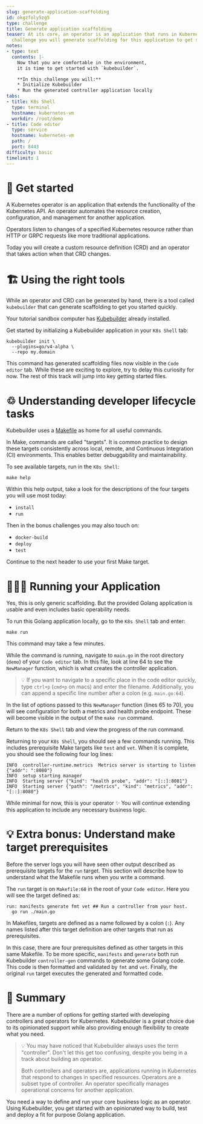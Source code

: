```yaml
---
slug: generate-application-scaffolding
id: okgzfoly5zg5
type: challenge
title: Generate application scaffolding
teaser: At its core, an operator is an application that runs in Kubernetes. In this
  challenge you will generate scaffolding for this application to get started quickly.
notes:
- type: text
  contents: |-
    Now that you are comfortable in the environment,
    it is time to get started with `kubebuilder`.

    **In this challenge you will:**
    * Initialize Kubebuilder
    * Run the generated controller application locally
tabs:
- title: K8s Shell
  type: terminal
  hostname: kubernetes-vm
  workdir: /root/demo
- title: Code editor
  type: service
  hostname: kubernetes-vm
  path: /
  port: 8443
difficulty: basic
timelimit: 1
---
```


🚀 Get started
==============

A Kubernetes operator is an application that extends the functionality of the Kubernetes API. An operator automates the resource creation, configuration, and management for another application.

Operators listen to changes of a specified Kubernetes resource rather than HTTP or GRPC requests like more traditional applications.

Today you will create a custom resource definition (CRD) and an operator that takes action when that CRD changes.

🏗 Using the right tools
==============

While an operator and CRD can be generated by hand, there is a tool called `kubebuilder` that can generate scaffolding to get you started quickly.

Your tutorial sandbox computer has [Kubebuilder](https://github.com/kubernetes-sigs/kubebuilder) already installed.

Get started by initializing a Kubebuilder application in your `K8s Shell` tab:

```
kubebuilder init \
  --plugins=go/v4-alpha \
  --repo my.domain
```
This command has generated scaffolding files now visible in the `Code editor` tab. While these are exciting to explore, try to delay this curiosity for now. The rest of this track will jump into key getting started files.

♲ Understanding developer lifecycle tasks
==============

Kubebuilder uses a [Makefile](https://www.gnu.org/software/make/manual/html_node/Introduction.html) as home for all useful commands.

In Make, commands are called "targets". It is common practice to design these targets consistently across local, remote, and Continuous Integration (CI) environments. This enables better debuggability and maintainability.

To see available targets, run in the `K8s Shell`:

```
make help
```

Within this help output, take a look for the descriptions of the four targets you will use most today:
* `install`
* `run`

Then in the bonus challenges you may also touch on:
* `docker-build`
* `deploy`
* `test`

Continue to the next header to use your first Make target.


👩🏾‍💻 Running your Application
==============

Yes, this is only generic scaffolding. But the provided Golang application is usable and even includes basic operability needs.

To run this Golang application locally, go to the `K8s Shell` tab and enter:

```
make run
```

This command may take a few minutes.

While the command is running, navigate to `main.go` in the root directory (`demo`) of your `Code editor` tab. In this file, look at line 64 to see the `NewManager` function, which is what creates the controller application.

> 💡 If you want to navigate to a specific place in the code editor quickly, type `ctrl+p` (`cmd+p` on macs) and enter the filename. Additionally, you can append a specific line number after a colon (e.g. `main.go:64`).

In the list of options passed to this `NewManager` function (lines 65 to 70), you will see configuration for both a metrics and health probe endpoint. These will become visible in the output of the `make run` command.

Return to the `K8s Shell` tab and view the progress of the run command.

Returning to your `K8s Shell`, you should see a few commands running. This includes prerequisite Make targets like `test` and `vet`. When it is complete, you should see the following four log lines:

```
INFO  controller-runtime.metrics  Metrics server is starting to listen  {"addr": ":8080"}
INFO  setup starting manager
INFO  Starting server {"kind": "health probe", "addr": "[::]:8081"}
INFO  Starting server {"path": "/metrics", "kind": "metrics", "addr": "[::]:8080"}
```
While minimal for now, this is your operator ✨ You will continue extending this application to include any necessary business logic.


💡 Extra bonus: Understand make target prerequisites
==============

Before the server logs you will have seen other output described as prerequisite targets for the `run` target. This section will describe how to understand what the Makefile runs when you write a command.

The `run` target is on `Makefile:68` in the root of your `Code editor`. Here you will see the target defined as:

```
run: manifests generate fmt vet ## Run a controller from your host.
  go run ./main.go
```

In Makefiles, targets are defined as a name followed by a colon (`:`). Any names listed after this target definition are other targets that run as prerequisites.

In this case, there are four prerequisites defined as other targets in this same Makefile. To be more specific, `manifests` and `generate` both run Kubebuilder `controller-gen` commands to generate some Golang code. This code is then formatted and validated by `fmt` and `vet`. Finally, the original `run` target executes the generated and formatted code.


📕 Summary
==============

There are a number of options for getting started with developing controllers and operators for Kubernetes. Kubebuilder is a great choice due to its opinionated support while also providing enough flexibility to create what you need.

> 💡 You may have noticed that Kubebuilder always uses the term "controller". Don't let this get too confusing, despite you being in a track about building an operator.
>
> Both controllers and operators are, applications running in Kubernetes that respond to changes in specified resources. Operators are a subset type of controller. An operator specifically manages operational concerns for another application.

You need a way to define and run your core business logic as an operator. Using Kubebuilder, you get started with an opinionated way to build, test and deploy a fit for purpose Golang application.
